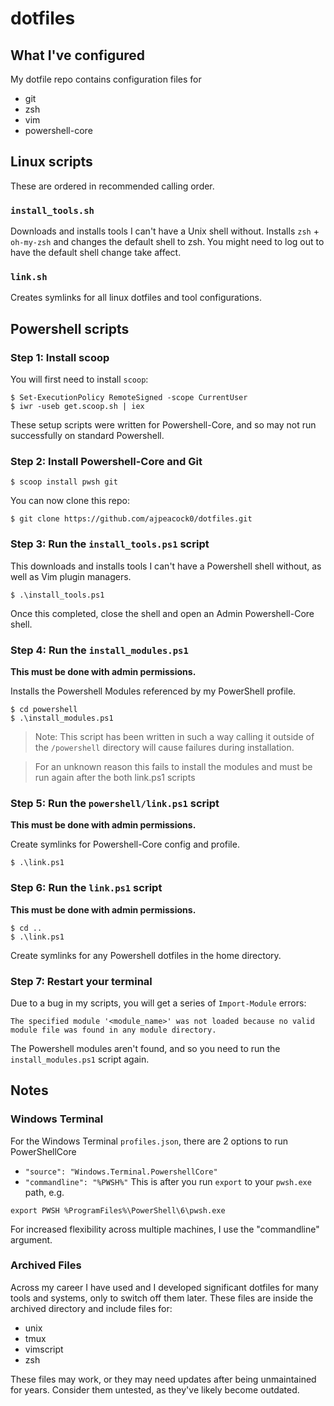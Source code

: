 # dotfiles

## What I've configured

My dotfile repo contains configuration files for
- git
- zsh
- vim
- powershell-core

## Linux scripts

These are ordered in recommended calling order.

### `install_tools.sh`

Downloads and installs tools I can't have a Unix shell without. Installs `zsh` + `oh-my-zsh` and changes the
default shell to zsh. You might need to log out to have the default shell change take affect.

### `link.sh`

Creates symlinks for all linux dotfiles and tool configurations.

## Powershell scripts

### Step 1: Install scoop

You will first need to install `scoop`:

```
$ Set-ExecutionPolicy RemoteSigned -scope CurrentUser
$ iwr -useb get.scoop.sh | iex
```

These setup scripts were written for Powershell-Core, and so may not run successfully on standard Powershell.

### Step 2: Install Powershell-Core and Git

```
$ scoop install pwsh git
```

You can now clone this repo:

```
$ git clone https://github.com/ajpeacock0/dotfiles.git
```

### Step 3: Run the `install_tools.ps1` script

This downloads and installs tools I can't have a Powershell shell without, as well as Vim plugin managers.

```
$ .\install_tools.ps1
```

Once this completed, close the shell and open an Admin Powershell-Core shell.

### Step 4: Run the `install_modules.ps1`

**This must be done with admin permissions.**

Installs the Powershell Modules referenced by my PowerShell profile.

```
$ cd powershell
$ .\install_modules.ps1
```

> Note: This script has been written in such a way calling it outside of the `/powershell` directory will cause failures during installation.

> For an unknown reason this fails to install the modules and must be run again after the both link.ps1 scripts

### Step 5: Run the `powershell/link.ps1` script

**This must be done with admin permissions.** 

Create symlinks for Powershell-Core config and profile.

```
$ .\link.ps1
```

### Step 6: Run the `link.ps1` script

**This must be done with admin permissions.** 

```
$ cd ..
$ .\link.ps1
```

Create symlinks for any Powershell dotfiles in the home directory.

### Step 7: Restart your terminal

Due to a bug in my scripts, you will get a series of `Import-Module` errors:
```
The specified module '<module_name>' was not loaded because no valid module file was found in any module directory.
```

The Powershell modules aren't found, and so you need to run the `install_modules.ps1` script again.

## Notes

### Windows Terminal

For the Windows Terminal `profiles.json`, there are 2 options to run PowerShellCore
- `"source": "Windows.Terminal.PowershellCore"`
- `"commandline": "%PWSH%"` 
This is after you run `export` to your `pwsh.exe` path, e.g.
```
export PWSH %ProgramFiles%\PowerShell\6\pwsh.exe
```
For increased flexibility across multiple machines, I use the "commandline" argument. 

### Archived Files

Across my career I have used and I developed significant dotfiles for many tools and systems, only to switch off them later. These files are inside the archived directory and include files for:
- unix
- tmux
- vimscript
- zsh

These files may work, or they may need updates after being unmaintained for years. Consider them untested, as
they've likely become outdated.
